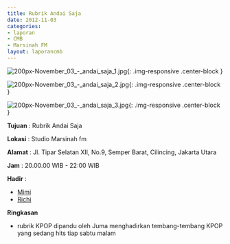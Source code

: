 ```yaml
---
title: Rubrik Andai Saja
date: 2012-11-03
categories:
- laporan
- CMB
- Marsinah FM
layout: laporancmb
---
```


![200px-November_03_-_andai_saja_1.jpg](/uploads/200px-November_03_-_andai_saja_1.jpg){: .img-responsive .center-block }

![200px-November_03_-_andai_saja_2.jpg](/uploads/200px-November_03_-_andai_saja_2.jpg){: .img-responsive .center-block }

![200px-November_03_-_andai_saja_3.jpg](/uploads/200px-November_03_-_andai_saja_3.jpg){: .img-responsive .center-block }


**Tujuan** : Rubrik Andai Saja 

**Lokasi** : Studio Marsinah fm 

**Alamat** : Jl. Tipar Selatan XII, No.9, Semper Barat, Cilincing, Jakarta Utara 

**Jam** : 20.00.00 WIB - 22:00 WIB 

**Hadir** :
* [Mimi](http://wiki.ciptamedia.org/wiki/Mimi)
* [Richi](http://wiki.ciptamedia.org/wiki/Richi)

**Ringkasan**  
* rubrik KPOP dipandu oleh Juma menghadirkan tembang-tembang KPOP yang sedang hits tiap sabtu malam

